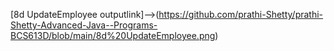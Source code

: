 [8d UpdateEmployee outputlink]-->(https://github.com/prathi-Shetty/prathi-Shetty-Advanced-Java--Programs-BCS613D/blob/main/8d%20UpdateEmployee.png)

